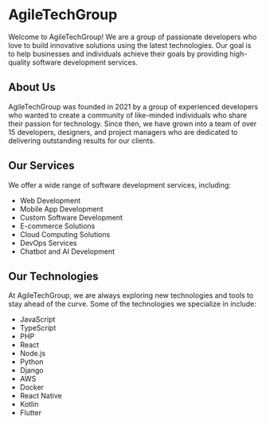 # AgileTechGroup

Welcome to AgileTechGroup! We are a group of passionate developers who love to build innovative solutions using the latest technologies. Our goal is to help businesses and individuals achieve their goals by providing high-quality software development services.

## About Us
AgileTechGroup was founded in 2021 by a group of experienced developers who wanted to create a community of like-minded individuals who share their passion for technology. Since then, we have grown into a team of over 15 developers, designers, and project managers who are dedicated to delivering outstanding results for our clients.

## Our Services
We offer a wide range of software development services, including:
- Web Development 
- Mobile App Development 
- Custom Software Development 
- E-commerce Solutions 
- Cloud Computing Solutions 
- DevOps Services 
- Chatbot and AI Development 

## Our Technologies
At AgileTechGroup, we are always exploring new technologies and tools to stay ahead of the curve. Some of the technologies we specialize in include:
- JavaScript
- TypeScript
- PHP
- React
- Node.js
- Python
- Django
- AWS
- Docker
- React Native
- Kotlin
- Flutter

